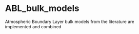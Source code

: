 # ABL_bulk_models
Atmospheric Boundary Layer bulk models from the literature are implemented and combined
